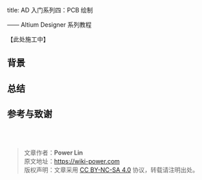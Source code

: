 title: AD 入门系列四：PCB 绘制

—— Altium Designer 系列教程

【此处施工中】

## 背景

## 总结

## 参考与致谢

<br />

<br />

> 文章作者：**Power Lin**  
> 原文地址：<https://wiki-power.com>  
> 版权声明：文章采用 [CC BY-NC-SA 4.0](https://creativecommons.org/licenses/by/4.0/deed.zh) 协议，转载请注明出处。
